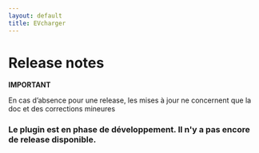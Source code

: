 ```yaml
---
layout: default
title: EVcharger
---
```

# Release notes

**IMPORTANT**

En cas d’absence pour une release, les mises à jour ne concernent que la doc et des corrections mineures

### **Le plugin est en phase de développement. Il n'y a pas encore de release disponible.**
